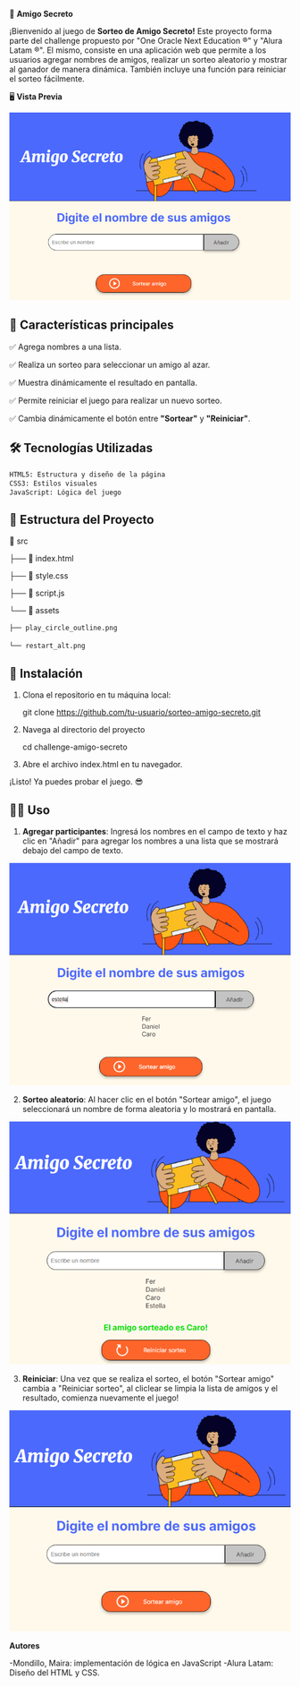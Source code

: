 🎯 **Amigo Secreto**

¡Bienvenido al juego de **Sorteo de Amigo Secreto!** Este proyecto forma parte del challenge propuesto por "One Oracle Next Education ®" y "Alura Latam ®". El mismo, consiste en una aplicación web que permite a los usuarios agregar nombres de amigos, realizar un sorteo aleatorio y mostrar al ganador de manera dinámica. También incluye una función para reiniciar el sorteo fácilmente.

🖥️ **Vista Previa**
<p align="center">
<img src="assets/image.png" alt="Vista del juego" width="600">
</p>

## 🚀 Características principales

✅ Agrega nombres a una lista.

✅ Realiza un sorteo para seleccionar un amigo al azar.

✅ Muestra dinámicamente el resultado en pantalla.

✅ Permite reiniciar el juego para realizar un nuevo sorteo.

✅ Cambia dinámicamente el botón entre **"Sortear"** y **"Reiniciar"**.

## 🛠️ Tecnologías Utilizadas
    HTML5: Estructura y diseño de la página
    CSS3: Estilos visuales
    JavaScript: Lógica del juego

## 📂 Estructura del Proyecto

📁 src

├── 📄 index.html

├── 📄 style.css

├── 📄 script.js

└── 📁 assets

    ├── play_circle_outline.png

    └── restart_alt.png

## 🚀 Instalación

1. Clona el repositorio en tu máquina local:

    git clone https://github.com/tu-usuario/sorteo-amigo-secreto.git

2. Navega al directorio del proyecto

    cd challenge-amigo-secreto

3. Abre el archivo index.html en tu navegador.

¡Listo! Ya puedes probar el juego. 😎

## 👨‍💻 Uso

1. **Agregar participantes**: 
    Ingresá los nombres en el campo de texto y haz clic en "Añadir"   para   agregar los nombres a una lista que se mostrará debajo del campo de texto.

<p align="center">
<img src="assets/agregar_participantes.png" alt="Vista de como se agragna participantes" width="600">
</p>

2. **Sorteo aleatorio**: 
    Al hacer clic en el botón "Sortear amigo", el juego seleccionará un nombre de forma aleatoria y lo mostrará en pantalla. 

<p align="center">
<img src="assets/sortear_amigo.png" alt="Vista del ganador del sorteo" width="600">
</p>

3. **Reiniciar**: 
    Una vez que se realiza el sorteo, el botón "Sortear amigo" cambia a "Reiniciar sorteo", al cliclear se limpia la lista de amigos y el resultado, comienza nuevamente el juego!

<p align="center">
<img src="assets/reiniciar.png" alt="Vista del juego sin los participantes" width="600">
</p>

**Autores**

-Mondillo, Maira: implementación de lógica en JavaScript
-Alura Latam: Diseño del HTML y CSS.
